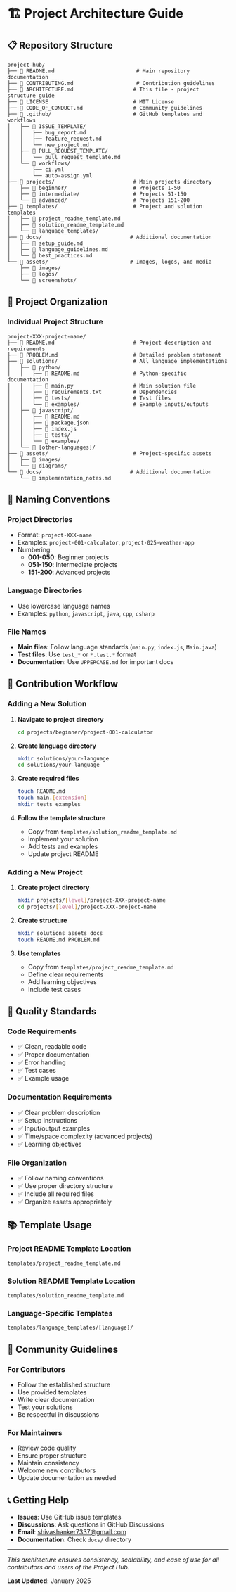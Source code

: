 # 🏗️ Project Architecture Guide

## 📋 Repository Structure

```
project-hub/
├── 📄 README.md                          # Main repository documentation
├── 📄 CONTRIBUTING.md                    # Contribution guidelines
├── 📄 ARCHITECTURE.md                   # This file - project structure guide
├── 📄 LICENSE                           # MIT License
├── 📄 CODE_OF_CONDUCT.md                # Community guidelines
├── 📁 .github/                          # GitHub templates and workflows
│   ├── 📁 ISSUE_TEMPLATE/
│   │   ├── bug_report.md
│   │   ├── feature_request.md
│   │   └── new_project.md
│   ├── 📁 PULL_REQUEST_TEMPLATE/
│   │   └── pull_request_template.md
│   └── 📁 workflows/
│       ├── ci.yml
│       └── auto-assign.yml
├── 📁 projects/                         # Main projects directory
│   ├── 📁 beginner/                     # Projects 1-50
│   ├── 📁 intermediate/                 # Projects 51-150
│   └── 📁 advanced/                     # Projects 151-200
├── 📁 templates/                        # Project and solution templates
│   ├── 📄 project_readme_template.md
│   ├── 📄 solution_readme_template.md
│   └── 📁 language_templates/
├── 📁 docs/                            # Additional documentation
│   ├── 📄 setup_guide.md
│   ├── 📄 language_guidelines.md
│   └── 📄 best_practices.md
└── 📁 assets/                          # Images, logos, and media
    ├── 📁 images/
    ├── 📁 logos/
    └── 📁 screenshots/
```

## 🎯 Project Organization

### **Individual Project Structure**

```
project-XXX-project-name/
├── 📄 README.md                         # Project description and requirements
├── 📄 PROBLEM.md                        # Detailed problem statement
├── 📁 solutions/                        # All language implementations
│   ├── 📁 python/
│   │   ├── 📄 README.md                 # Python-specific documentation
│   │   ├── 📄 main.py                   # Main solution file
│   │   ├── 📄 requirements.txt          # Dependencies
│   │   ├── 📁 tests/                    # Test files
│   │   └── 📁 examples/                 # Example inputs/outputs
│   ├── 📁 javascript/
│   │   ├── 📄 README.md
│   │   ├── 📄 package.json
│   │   ├── 📄 index.js
│   │   ├── 📁 tests/
│   │   └── 📁 examples/
│   └── 📁 [other-languages]/
├── 📁 assets/                           # Project-specific assets
│   ├── 📁 images/
│   └── 📁 diagrams/
└── 📁 docs/                            # Additional documentation
    └── 📄 implementation_notes.md
```

## 📝 Naming Conventions

### **Project Directories**
- Format: `project-XXX-name`
- Examples: `project-001-calculator`, `project-025-weather-app`
- Numbering:
  - **001-050**: Beginner projects
  - **051-150**: Intermediate projects  
  - **151-200**: Advanced projects

### **Language Directories**
- Use lowercase language names
- Examples: `python`, `javascript`, `java`, `cpp`, `csharp`

### **File Names**
- **Main files**: Follow language standards (`main.py`, `index.js`, `Main.java`)
- **Test files**: Use `test_*` or `*.test.*` format
- **Documentation**: Use `UPPERCASE.md` for important docs

## 🔄 Contribution Workflow

### **Adding a New Solution**

1. **Navigate to project directory**
   ```bash
   cd projects/beginner/project-001-calculator
   ```

2. **Create language directory**
   ```bash
   mkdir solutions/your-language
   cd solutions/your-language
   ```

3. **Create required files**
   ```bash
   touch README.md
   touch main.[extension]
   mkdir tests examples
   ```

4. **Follow the template structure**
   - Copy from `templates/solution_readme_template.md`
   - Implement your solution
   - Add tests and examples
   - Update project README

### **Adding a New Project**

1. **Create project directory**
   ```bash
   mkdir projects/[level]/project-XXX-project-name
   cd projects/[level]/project-XXX-project-name
   ```

2. **Create structure**
   ```bash
   mkdir solutions assets docs
   touch README.md PROBLEM.md
   ```

3. **Use templates**
   - Copy from `templates/project_readme_template.md`
   - Define clear requirements
   - Add learning objectives
   - Include test cases

## 🎯 Quality Standards

### **Code Requirements**
- ✅ Clean, readable code
- ✅ Proper documentation
- ✅ Error handling
- ✅ Test cases
- ✅ Example usage

### **Documentation Requirements**
- ✅ Clear problem description
- ✅ Setup instructions
- ✅ Input/output examples
- ✅ Time/space complexity (advanced projects)
- ✅ Learning objectives

### **File Organization**
- ✅ Follow naming conventions
- ✅ Use proper directory structure
- ✅ Include all required files
- ✅ Organize assets appropriately

## 📚 Template Usage

### **Project README Template Location**
`templates/project_readme_template.md`

### **Solution README Template Location**
`templates/solution_readme_template.md`

### **Language-Specific Templates**
`templates/language_templates/[language]/`

## 🤝 Community Guidelines

### **For Contributors**
- Follow the established structure
- Use provided templates
- Write clear documentation
- Test your solutions
- Be respectful in discussions

### **For Maintainers**
- Review code quality
- Ensure proper structure
- Maintain consistency
- Welcome new contributors
- Update documentation as needed

## 📞 Getting Help

- **Issues**: Use GitHub issue templates
- **Discussions**: Ask questions in GitHub Discussions
- **Email**: shivashanker7337@gmail.com
- **Documentation**: Check `docs/` directory

---

*This architecture ensures consistency, scalability, and ease of use for all contributors and users of the Project Hub.*

**Last Updated**: January 2025